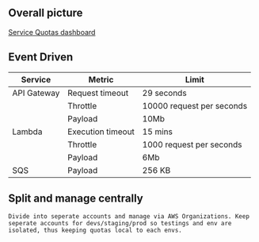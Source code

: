 ## Overall picture

[Service Quotas dashboard](https://console.aws.amazon.com/servicequotas/home)

## Event Driven 

 |Service|Metric|Limit|
 |---|--|--|
 |API Gateway|Request timeout| 29 seconds|
 |           |Throttle|10000 request per seconds|
 |              | Payload| 10Mb|
 |Lambda|Execution timeout| 15 mins|
 |           |Throttle|1000 request per seconds|
 |              | Payload| 6Mb|
 |SQS|Payload| 256 KB|

 ## Split and manage centrally 
    Divide into seperate accounts and manage via AWS Organizations. Keep seperate accounts for devs/staging/prod so testings and env are isolated, thus keeping quotas local to each envs.